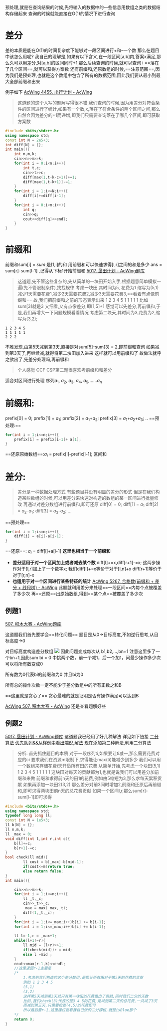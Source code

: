 预处理,就是在查询结果的时候,先将输入的数据中的一些信息用数组之类的数据结构存储起来
查询的时候就能直接在O(1)的情况下进行查询

# 差分
差的本质是能在O(1)的时间复杂度下能够对一段区间进行+和-一个数
那么在题目中该怎么用呢?
我自己的理解是,如果有以下含义,在一段区间[a,b]内,答案x满足,那么久可以用差分,对[a,b]的区间同时+1,那么后续查询的时候,就可以查询 i ==落在了几个区间==,就可以获得方案数
还有前缀和,还原数组的时候,==注意范围==,因为我们是预处理,也就是这个数组中包含了所有的数据范围,因此我们要从最小到最大全部前缀和出来

例子如下
[AcWing 4455. 出行计划 - AcWing](https://www.acwing.com/solution/content/120611/)
> 这道题的这个人写的题解写得很不错,我们查询的时候,因为用差分对符合条件的区间进行了统计,如果有一个数,x,落在了符合条件的两个区间之间,那么自然会因为差分的+1而递增,即我们只需要查询落在了哪几个区间,即可获取方案数

```c++
#include <bits/stdc++.h>
using namespace std;
const int N = 2e5+3;
int diff[N] = {};
int main(){
    int n,m,k;
    cin>>n>>m>>k;
    for(int i = 0;i<n;i++){
        int t,c;
        cin>>t>>c;
        diff[max(1,t-k-c+1)]+=1;
        diff[max(1,t-k+1)]-=1;
    }
    for(int i = 1;i<=N;i++){
        diff[i]+=diff[i-1];
    }
    for(int i = 0;i<m;i++){
        int q;
        cin>>q;
        cout<<diff[q]<<endl;
    }
}
```
# 前缀和
前缀和sum[i]  = _sum_ 是[1,i]的和
用前缀和可以快速求得[l,r]之间的和是多少
ans = sum[r]-sum[l-1]  ,记得从下标1开始前缀和
[5017. 垦田计划 - AcWing题库](https://www.acwing.com/problem/content/5020/)
> 这道题,先不管这些复杂的,先从简单的一块田开始入手,根据题意简单模拟一遍(先不管限制条件),找找规律
> 考虑一块田,其时间为5, 花费为1 缩写为(5,1)
> 减少1天需要花费1,减少2天需要花费2,减少3天需要花费3,==看着有点像前缀和==
> 故,我们把前缀和之前的形态表示出来
> 1 2 3 4 5
>  1 1 1 1 1
> 比如sum[3]就是3
> 又细看,又有点像差分,即[1,5]+1
> 感觉可以先差分,再前缀和,于是,我们再增大一下问题规模看看情况
>   考虑第二块天,其时间为3,花费为2,缩写为(3,2);

	1 2 3 4 5
	1 1 1 1 1
	2 2 2
不难发现,由第5天减到第3天,直接是对sum[5]-sum[3] = 2,即前缀和查询
如果减到第3天了,再继续减,就得将第二块田加入进来
这样就可以用前缀和了
故做法就呼之欲出了,先差分处理吗,再前缀和
> 个人感觉 CCF CSP第二题很喜欢考前缀和和差分


适合对区间进行处理
序列$a_1$, $a_2$, $a_3$, $a_4$, $a_5$,......$a_n$
# 前缀和: 
prefix[0] = 0;
prefix[1] = $a_1$;
prefix[2] = $a_1$+$a_2$;
prefix[3] = $a_1$+$a_2$+$a_3$;
..
==预处理:==
```c++
for(int i = 1;i<=n;i++){
	prefix[i] = prefix[i-1]+ a[1];
}
```
==还原原始数组==:$a_i$ = prefix[i]-prefix[i-1];
区间和


# 差分:
>差分是一种数据处理方式
>有些题目并没有明显的差分的形式
>但是在我们构造某些数组的时候,可以用差分来快速对构造的数组的某一区间进行批量修改
>再通过对差分数组进行前缀和,即可还原
diff[0] = 0;
diff[1] = $a_1$
diff[2] = $a_2$-$a_1$;
diff[3] = $a_3$-$a_2$;
...

==预处理==
```c++
for(int i = 1;i<=n;i++){
	diff[i] = a[i]-a[i-1];
}
```

==还原==: $a_i$ = diff[i]+a[i-1] **这里也相当于一个前缀和**

- **差分适用于对一个区间加上或者减去某个数**
diff[l]+=x,diff[r+1]-=x; 这两步操作对于[l,r]加上了一个数字x;
我们diff[l]+=x等价于对于[l,n]+x
diff[r+1]等价于对于[r,n]-x
- **也适用于对一个区间进行某些特征的统计**
[AcWing 5267. 合格数(前缀和 + 差分 + 线段树) - AcWing](https://www.acwing.com/solution/content/205907/)
此题就利用差分来处理==一段区间==内每个点被覆盖了多少次
再==还原==出原始数组,得到==某个点==被覆盖了多少次



## 例题1
[507. 积木大赛 - AcWing题库](https://www.acwing.com/problem/content/description/509/)

这道题我们首先要学会==转化问题==
题目是从0->目标高度,不如逆行思考,从目标高度->0

对目标高度构造差分数组
![](Pasted%20image%2020240826144427.png)
因此问题变成每次从 b1,b2,…,bn+1  注意这里多了一个bn+1,因此sum bi = 0
 中挑两个数，前一个减1，后一个加1，问最少操作多少次可以将所有数变成0


所有数为0代表bi的前缀和为0
并且bi为0

所有总的操作次数一定不能少于差分数组中的所有正数之和B

==这里就是贪心了==
贪心最难的就是证明是否有操作满足可以达到B




[AcWing 507. 积木大赛 - AcWing](https://www.acwing.com/solution/content/3256/)  还是查看题解好些

## 例题2
[5017. 垦田计划 - AcWing题库](https://www.acwing.com/problem/content/5020/)
这道题我已经用了好几种解法
详见如下链接
[二分算法](二分算法.md)
[优先队列&&从样例中看出端倪,解法](优先队列&&从样例中看出端倪,解法.md)
现在添加第三种解法,利用二分算法

> 分析:
> 首先抓住题目的本质
> 对于一段序列ti,如果要让ti减一,那么需要花费对应的ci
> 要求我们在资源m限制下,求得能让max(ti)能减少到多少
> 我们可以用一个数组来存储花费i天开垦所有田的花费
> 从简单开始,先考虑一个块田(5,1)
> 1 2 3 4 5
> 1 1  1  1  1
> 这块田对每天的贡献都为1,也就是说我们可以用差分加前缀和来做
> 前缀和求得前n天的田1的花费,例如由5缩短为3,那么求每天累积贡献
> 如果再添加一块田2(3,2)
> 那么差分对前3同时增加2,前缀和还原后再前缀和,即可求得两块田前n天的总花费贡献
> 如果一个区间l,r,那么sum[r]- sum[l-1]即可求得
```c++
#include <bits/stdc++.h>
using namespace std;
typedef long long ll;
const int N = 1e5+3;
ll b[N] = {};
ll n,m,k;
ll _max = 0;
void diff(int l,int r,int c){
	b[l]+=c;
	b[r+1]-=c;
}
bool check(ll mid){
		ll cost = b[_max]-b[mid-1];
		if(cost<=m)return true;
		else return false;
}
int main(){

	cin>>n>>m>>k;
	for(int i = 1;i<=n;i++){
		ll _t,_c;
		cin>>_t>>_c;
		_max = max(_max,_t);
		diff(1,_t,_c);
	}
	for(int i = 1;i<=_max;i++)b[i] += b[i-1];
	for(int i = 1;i<=_max;i++)b[i] += b[i-1];
	
	ll l=-1,r = _max+1;
	while(l+1!=r){
		ll mid = (l+r)>>1;
		if(check(mid))r = mid;
		else l =mid ;
	}
	cout<<max(r-1,k)<<endl;
	//这里返回r-1主要是
	/*
		1.考虑到我们构造的这个差分数组,是累计所有田对于第i天的花费的贡献
		例如 1 2 3 4 5
		(5,1)
		(3,2)
		这样第5天减到第3天就只有第一块田的花费做出了贡献,同时我们二分的天数
		比如,我们check(3)代表的是3 4 5的花费,是减到第二天的总花费,一共减了3天
		而减到第三天,只需要检查(4,5)的花费即可
		所以最后要r-1,这里建议查看我自己做的二分模板,就是isBlue那个
	*/
	return 0;
}
```